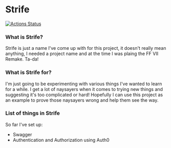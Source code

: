 # Strife

[![Actions Status](https://github.com/Bigtalljosh/strife/workflows/.NET%20Core/badge.svg)](https://github.com/Bigtalljosh/strife/actions)
 
 ### What is Strife?
 Strife is just a name I've come up with for this project, it doesn't really mean anything, I needed a project name and at the time I was plaing the FF VII Remake. Ta-da!
 
 ### What is Strife for?
 I'm just going to be experimenting with various things I've wanted to learn for a while. I get a lot of naysayers when it comes to trying new things and suggesting it's too complicated or hard! Hopefully I can use this project as an example to prove those naysayers wrong and help them see the way. 
 
 ### List of things in Strife
 
 So far I've set up: 
 * Swagger
 * Authentication and Authorization using Auth0
